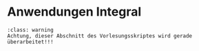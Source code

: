 # Anwendungen Integral

```{admonition} Warnung
:class: warning
Achtung, dieser Abschnitt des Vorlesungsskriptes wird gerade überarbeitet!!!
```